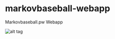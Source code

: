 markovbaseball-webapp
=====================

Markovbaseball.pw Webapp

![alt tag](http://cl.ly/XGLw)

